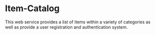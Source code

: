 # Item-Catalog
This web service provides a list of items within a variety of categories as well as provide a user registration and authentication system.
